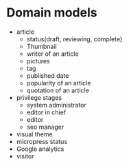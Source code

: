 # Domain models

- article
    - status(draft, reviewing, complete)
    - Thumbnail
    - writer of an article
    - pictures
    - tag
    - published date
    - popularity of an article
    - quotation of an article
- privilege stages
    - system administrator
    - editor in chief
    - editor
    - seo manager
- visual theme
- micropress status
- Google analytics
- visitor

